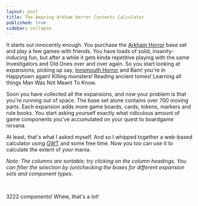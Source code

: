 ```yaml
---
layout: post
title: The Amazing Arkham Horror Contents Calculator
published: true
sidebar: collapse
---
```


<style type="text/css">
body > div > div { border-right-width: 0px;}
</style>

It starts out innocently enough. You purchase the [Arkham Horror][ah]
base set and play a few games with friends. You have loads of solid,
insanity-inducing fun, but after a while it gets kinda repetitive
playing with the same Investigators and Old Ones over and over
again. So you start looking at expansions, picking up say,
[Innsmouth Horror][ih] and Bam! you're in Happytown again! Killing
monsters! Reading ancient tomes! Learning all things Man Was Not Meant
To Know.

Soon you have collected all the expansions, and now your problem is
that you're running out of space. The base set alone contains over 700
moving parts. Each expansion adds more game boards, cards, tokens,
markers and rule books. You start asking yourself exactly what
ridiculous amount of game components you've accumulated on your quest
to boardgame nirvana.

At least, that's what I asked myself. And so I whipped together a
web-based calculator using [GWT][gwt] and some free time. Now you too
can use it to calculate the extent of _your_ mania.

<!-- more -->

*Note: The columns are sortable; try clicking on the column
headings. You can filter the selection by (un)checking the boxes for
different expansion sets and component types.*

<div id="ahccRoot">&nbsp;</div>
<script language="javascript" src="/media/ahcc/ahcc.nocache.js" type="text/javascript">&nbsp;</script>

3222 components! Whew, that's a *lot*!

[ah]:http://boardgamegeek.com/boardgame/15987/arkham-horror
[ih]:http://boardgamegeek.com/boardgameexpansion/40776/arkham-horror-innsmouth-horror-expansion
[gwt]:http://code.google.com/webtoolkit/
